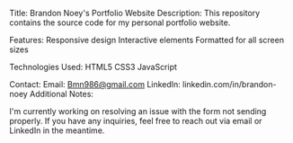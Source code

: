 Title: Brandon Noey's Portfolio Website
Description: This repository contains the source code for my personal portfolio website.

Features:
Responsive design
Interactive elements
Formatted for all screen sizes 

Technologies Used:
HTML5
CSS3
JavaScript

Contact:
Email: Bmn986@gmail.com
LinkedIn: linkedin.com/in/brandon-noey 
Additional Notes:

I'm currently working on resolving an issue with the form not sending properly. If you have any inquiries, feel free to reach out via email or LinkedIn in the meantime.
